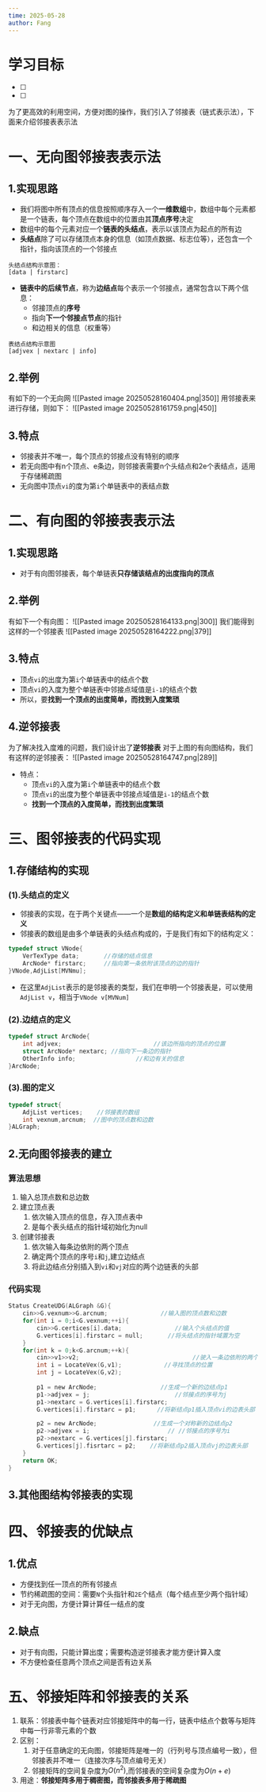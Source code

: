```yaml
---
time: 2025-05-28
author: Fang
---
```

# 学习目标
- [ ] 
- [ ]    

为了更高效的利用空间，方便对图的操作，我们引入了邻接表（链式表示法），下面来介绍邻接表表示法
# 一、无向图邻接表表示法
## 1.实现思路
- 我们将图中所有顶点的信息按照顺序存入一个**一维数组**中，数组中每个元素都是一个链表，每个顶点在数组中的位置由其**顶点序号**决定
- 数组中的每个元素对应一个**链表的头结点**，表示以该顶点为起点的所有边
- **头结点**除了可以存储顶点本身的信息（如顶点数据、标志位等），还包含一个指针，指向该顶点的一个邻接点
```
头结点结构示意图：
[data | firstarc]
```
- **链表中的后续节点**，称为**边结点**每个表示一个邻接点，通常包含以下两个信息：
    - 邻接顶点的**序号**
    - 指向**下一个邻接点节点**的指针
    - 和边相关的信息（权重等）
```
表结点结构示意图
[adjvex | nextarc | info]
```
## 2.举例
有如下的一个无向网
![[Pasted image 20250528160404.png|350]]
用邻接表来进行存储，则如下：
![[Pasted image 20250528161759.png|450]]
## 3.特点
- 邻接表并不唯一，每个顶点的邻接点没有特别的顺序
- 若无向图中有n个顶点、e条边，则邻接表需要n个头结点和2e个表结点，适用于存储稀疏图
- 无向图中顶点`vi`的度为第`i`个单链表中的表结点数
# 二、有向图的邻接表表示法
## 1.实现思路
- 对于有向图邻接表，每个单链表**只存储该结点的出度指向的顶点**
## 2.举例
有如下一个有向图：
![[Pasted image 20250528164133.png|300]]
我们能得到这样的一个邻接表
![[Pasted image 20250528164222.png|379]]
## 3.特点
- 顶点`vi`的出度为第`i`个单链表中的结点个数
- 顶点`vi`的入度为整个单链表中邻接点域值是`i-1`的结点个数
- 所以，要**找到一个顶点的出度简单，而找到入度繁琐**
## 4.逆邻接表
为了解决找入度难的问题，我们设计出了**逆邻接表**
对于上图的有向图结构，我们有这样的逆邻接表：
![[Pasted image 20250528164747.png|289]]
- 特点：
	- 顶点`vi`的入度为第`i`个单链表中的结点个数
	- 顶点`vi`的出度为整个单链表中邻接点域值是`i-1`的结点个数
	- **找到一个顶点的入度简单，而找到出度繁琐**
# 三、图邻接表的代码实现
## 1.存储结构的实现
### (1).头结点的定义
- 邻接表的实现，在于两个关键点——一个是**数组的结构定义和单链表结构的定义**
- 邻接表的数组是由多个单链表的头结点构成的，于是我们有如下的结构定义：
```C
typedef struct VNode{
	VerTexType data;       //存储的结点信息
	ArcNode* firstarc;     //指向第一条依附该顶点的边的指针
}VNode,AdjList[MVNmu]; 
```
- 在这里`AdjList`表示的是邻接表的类型，我们在申明一个邻接表是，可以使用`AdjList v`，相当于`VNode v[MVNum]`
### (2).边结点的定义
```C
typedef struct ArcNode{
	int adjvex;                          //该边所指向的顶点的位置
	struct ArcNode* nextarc; //指向下一条边的指针
	OtherInfo info;                 //和边有关的信息
}ArcNode;
```
### (3).图的定义
```C
typedef struct{
	AdjList vertices;    //邻接表的数组
	int vexnum,arcnum;  //图中的顶点数和边数
}ALGraph;
```
## 2.无向图邻接表的建立
### 算法思想
1. 输入总顶点数和总边数
2. 建立顶点表
	1. 依次输入顶点的信息，存入顶点表中
	2. 是每个表头结点的指针域初始化为null
3. 创建邻接表
	1. 依次输入每条边依附的两个顶点
	2. 确定两个顶点的序号`i`和`j`,建立边结点
	3. 将此边结点分别插入到`vi`和`vj`对应的两个边链表的头部
### 代码实现
```C
Status CreateUDG(ALGraph &G){
	cin>>G.vexnum>>G.arcnum;               //输入图的顶点数和边数
	for(int i = 0;i<G.vexnum;++i){
		cin>>G.certices[i].data;               //输入个头结点的值
		G.vertices[i].firstarc = null;       //将头结点的指针域置为空
	}
	for(int k = 0;k<G.arcnum;++k){
		cin>>v1>>v2;                                //驶入一条边依附的两个顶点
		int i = LocateVex(G,v1);            //寻找顶点的位置
		int j = LocateVex(G,v2);
		
		p1 = new ArcNode;                  //生成一个新的边结点p1
		p1->adjvex = j;                        //邻接点的序号为j
		p1->nextarc = G.vertices[i].firstarc;
		G.vertices[i].firstarc = p1;      //将新结点p1插入顶点vi的边表头部

		p2 = new ArcNode;                //生成一个对称新的边结点p2
		p2->adjvex = i;                      // //邻接点的序号为i
		p2->nextarc = G.vertices[j].firstarc;  
		G.vertices[j].fisrtarc = p2;    //将新结点p2插入顶点vj的边表头部
	}
	return OK;
}
```
## 3.其他图结构邻接表的实现
# 四、邻接表的优缺点
## 1.优点
- 方便找到任一顶点的所有邻接点
- 节约稀疏图的空间：需要`N`个头指针和`2E`个结点（每个结点至少两个指针域）
- 对于无向图，方便计算计算任一结点的度
## 2.缺点
- 对于有向图，只能计算出度；需要构造逆邻接表才能方便计算入度
- 不方便检查任意两个顶点之间是否有边关系
# 五、邻接矩阵和邻接表的关系
1. 联系：邻接表中每个链表对应邻接矩阵中的每一行，链表中结点个数等与矩阵中每一行非零元素的个数
2. 区别：
	1. 对于任意确定的无向图，邻接矩阵是唯一的（行列号与顶点编号一致），但邻接表并不唯一（连接次序与顶点编号无关）
	2. 邻接矩阵的空间复杂度为$O(n^2)$,而邻接表的空间复杂度为$O(n+e)$
3. 用途：**邻接矩阵多用于稠密图，而邻接表多用于稀疏图**

